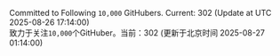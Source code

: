 Committed to Following `10,000` GitHubers. Current: <!-- FOLLOWING_COUNT -->302<!-- FOLLOWING_COUNT --> (Update at UTC <!-- LAST_UPDATED -->2025-08-26 17:14:00<!-- LAST_UPDATED -->)<br>
致力于关注`10,000`个GitHuber。当前：<!-- FOLLOWING_COUNT -->302<!-- FOLLOWING_COUNT --> (更新于北京时间 <!-- LAST_UPDATED_CST -->2025-08-27 01:14:00<!-- LAST_UPDATED_CST -->)
